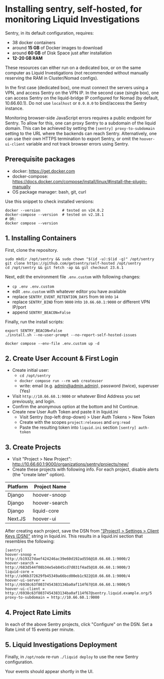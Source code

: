 # Installing sentry, self-hosted, for monitoring Liquid Investigations

Sentry, in its default configuration, requires:

- 38 docker containers
- around **15 GB** of Docker images to download
- around **60 GB** of Disk Space just after installation
- **12-20 GB RAM**

These resources can either run on a dedicated box, or on the same computer as Liquid Investigations
(not recommended without manually reserving the RAM in Cluster/Nomad configs).

In the first case (dedicated box), one must connect the servers using a VPN, and access Sentry on the VPN IP. In the second case (single box), one can access Sentry on the liquid-bridge IP configured for Nomad
(by default, 10.66.60.1). Do not use `localhost` or `0.0.0.0` to bind/access the Sentry instance.

Monitoring browser-side JavaScript errors requires a public endpoint for
Sentry. To allow for this, one can proxy Sentry to a subdomain of the liquid
domain.
This can be achieved by setting the `[sentry] proxy-to-subdomain` setting to
the URL where the backends can reach Sentry. Alternatively, one can use their
own HTTPS termination to export Sentry, or omit the `hoover-ui-client` variable
and not track browser errors using Sentry.


## Prerequisite packages

- docker: https://get.docker.com
- docker-compose: https://docs.docker.com/compose/install/linux/#install-the-plugin-manually
- OS package manager: bash, git, curl

Use this snippet to check installed versions:

```
docker --version          # tested on v24.0.2
docker-compose --version  # tested on v2.18.1
# OR:
docker compose --version
```


## 1. Installing Containers

First, clone the repository.

```
sudo mkdir /opt/sentry && sudo chown "$(id -u):$(id -g)" /opt/sentry
git clone https://github.com/getsentry/self-hosted /opt/sentry
cd /opt/sentry && git fetch -ap && git checkout 23.6.1
```

Next, edit the environment file `.env.custom` with following changes:

- `cp .env .env.custom`
- edit `.env.custom` with whatever editor you have available
- replace `SENTRY_EVENT_RETENTION_DAYS` from `90` into `14`
- replace `SENTRY_BIND` from `9000` into `10.66.60.1:9000` or different VPN IP/port
- append `SENTRY_BEACON=False`

Finally, run the install scripts:

```
export SENTRY_BEACON=False
./install.sh --no-user-prompt --no-report-self-hosted-issues

docker compose --env-file .env.custom up -d
```

## 2. Create User Account & First Login

- Create initial user:
  - `cd /opt/sentry`
  - `docker compose run --rm web createuser`
  - write: email (e.g. admin@admin.admin), password (twice), superuser (Yes)
- Visit `http://10.66.60.1:9000` or whatever Bind Address you set previously, and login.
- Confirm the anonymous option at the bottom and hit Continue.
- Create new User Auth Token and paste it in liquid.ini
  - Visit Sentry (top-left drop-down) > User Auth Tokens > New Token
  - Create with the scopes `project:releases` and `org:read`
  - Paste the resulting token into `liquid.ini` section `[sentry] auth-token`


## 3. Create Projects

- Visit "Project > New Project": http://10.66.60.1:9000/organizations/sentry/projects/new/
- Create these projects with following info. For each project, disable alerts (the "create later" option).

| Platform     | Project Name  |
| ------------ | ------------- |
| Django       | hoover-snoop  |
| Django       | hoover-search |
| Django       | liquid-core   |
| Next.JS      | hoover-ui     |


After creating each project, save the DSN from  ["[Project] > Settings > Client Keys (DSN)"](http://10.66.60.1:9000/settings/sentry/projects/hoover-snoop/keys/) string in liquid.ini.
This results in a liquid.ini section that resembles the following:

```
[sentry]
hoover-snoop = http://b19327daef424246ac39e60d192ad556@10.66.60.1:9000/2
hoover-search = http://683d544f08b34e5eb845cd7d031f4ad5@10.66.60.1:9000/3
liquid-core = http://a96b372629fb45349a66bcd00eb1c922@10.66.60.1:9000/4
hoover-ui-server = http://6938c63f8037454383134ba0af114f67@10.66.60.1:9000/5
hoover-ui-client = http://6938c63f8037454383134ba0af114f67@sentry.liquid.example.org/5
proxy-to-subdomain = http://10.66.60.1:9000
```

## 4. Project Rate Limits


In each of the above Sentry projects, click "Configure" on the DSN. Set a Rate Limit of 15 events per minute.


## 5. Liquid Investigations Deployment

Finally, in `/opt/node` re-run `./liquid deploy` to use the new Sentry configuration.

Your events should appear shortly in the UI.
